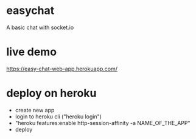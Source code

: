 # easychat
A basic chat with socket.io

# live demo
https://easy-chat-web-app.herokuapp.com/

# deploy on heroku
- create new app
- login to heroku cli ("heroku login")
- "heroku features:enable http-session-affinity -a NAME_OF_THE_APP"
- deploy